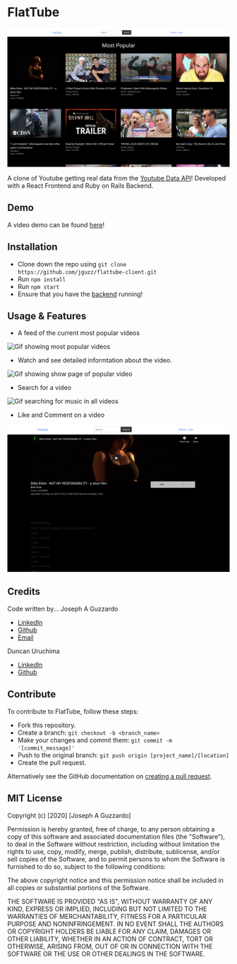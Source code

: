 # FlatTube
![Flattube home page](./public/readme/home.png)

A clone of Youtube getting real data from the [Youtube Data API](https://developers.google.com/youtube/v3)! Developed with a React Frontend and Ruby on Rails Backend.

## Demo
A video demo can be found [here](https://youtu.be/UHLiF3zhiAo)!

## Installation 
* Clone down the repo using `git clone https://github.com/jguzz/flattube-client.git`
* Run `npm install` 
* Run `npm start`
* Ensure that you have the [backend](https://github.com/jguzz/FlatTube-Backend) running!

## Usage & Features
* A feed of the current most popular videos 

![Gif showing most popular videos](./public/readme/popular.gif)

* Watch and see detailed informtation about the video.

![Gif showing show page of popular video](./public/readme/show.gif)

* Search for a video

![Gif searching for music in all videos](./public/readme/search.gif)

* Like and Comment on a video

![Photo showing video show page](./public/readme/billie.png)

## Credits
Code written by...
Joseph A Guzzardo
- [LinkedIn](https://www.linkedin.com/in/joseph-a-guzzardo/)
- [Github](https://github.com/jguzz)
- [Email](https://mail.google.com/mail/u/0/?view=cm&fs=1&tf=1&source=mailto&to=joseph.a.guzzardo@gmail.com)

Duncan Uruchima
- [LinkedIn](https://www.linkedin.com/in/duncan-uruchima-1782959b/)
- [Github](https://github.com/duruchima)

## Contribute 
To contribute to FlatTube, follow these steps:
- Fork this repository.
- Create a branch: `git checkout -b <branch_name>`
- Make your changes and commit them: `git commit -m '[commit_message]'`
- Push to the original branch: `git push origin [project_name]/[location]`
- Create the pull request.

Alternatively see the GitHub documentation on [creating a pull request](https://help.github.com/en/github/collaborating-with-issues-and-pull-requests/creating-a-pull-request).


## MIT License

Copyright (c) [2020] [Joseph A Guzzardo]

Permission is hereby granted, free of charge, to any person obtaining a copy
of this software and associated documentation files (the "Software"), to deal
in the Software without restriction, including without limitation the rights
to use, copy, modify, merge, publish, distribute, sublicense, and/or sell
copies of the Software, and to permit persons to whom the Software is
furnished to do so, subject to the following conditions:

The above copyright notice and this permission notice shall be included in all
copies or substantial portions of the Software.

THE SOFTWARE IS PROVIDED "AS IS", WITHOUT WARRANTY OF ANY KIND, EXPRESS OR
IMPLIED, INCLUDING BUT NOT LIMITED TO THE WARRANTIES OF MERCHANTABILITY,
FITNESS FOR A PARTICULAR PURPOSE AND NONINFRINGEMENT. IN NO EVENT SHALL THE
AUTHORS OR COPYRIGHT HOLDERS BE LIABLE FOR ANY CLAIM, DAMAGES OR OTHER
LIABILITY, WHETHER IN AN ACTION OF CONTRACT, TORT OR OTHERWISE, ARISING FROM,
OUT OF OR IN CONNECTION WITH THE SOFTWARE OR THE USE OR OTHER DEALINGS IN THE
SOFTWARE.